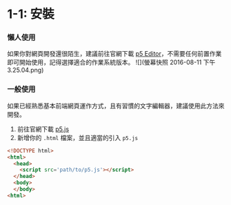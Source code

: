 # 1-1: 安裝

### 懶人使用
如果你對網頁開發還很陌生，建議前往官網下載 [p5 Editor](https://p5js.org/download/#editor)，不需要任何前置作業即可開始使用，記得選擇適合的作業系統版本。
![](螢幕快照 2016-08-11 下午3.25.04.png)

### 一般使用
如果已經熟悉基本前端網頁運作方式，且有習慣的文字編輯器，建議使用此方法來開發。
1. 前往官網下載 [p5.js](https://github.com/processing/p5.js/releases/download/0.5.2/p5.js)
2. 新增你的 `.html` 檔案，並且適當的引入 `p5.js`

```html
<!DOCTYPE html>
<html>
  <head>
    <script src='path/to/p5.js'></script>
  </head>
  <body>
  </body>
<html>
```
